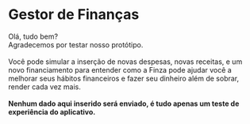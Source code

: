 # Gestor de Finanças
 
 Olá, tudo bem?<br>
            Agradecemos por testar nosso protótipo.<br><br>
            Você pode simular a inserção de novas despesas, novas receitas, e um novo financiamento para entender como a Finza pode ajudar você a melhorar seus hábitos financeiros e fazer seu dinheiro além de sobrar, render cada vez mais.<br><br>
            <strong>Nenhum dado aqui inserido será enviado, é tudo apenas um teste de experiência do aplicativo.</strong><br>
